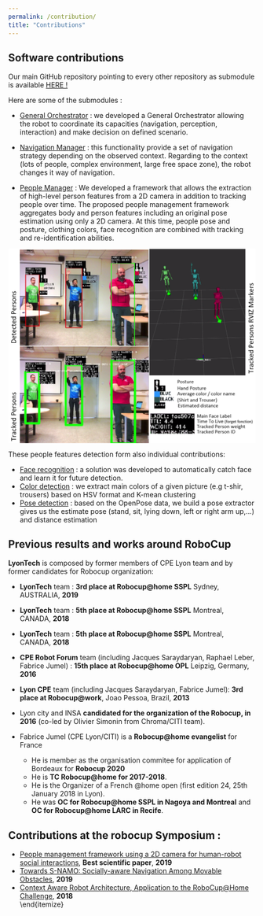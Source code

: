 ```yaml
---
permalink: /contribution/
title: "Contributions"
---
```


## Software contributions

Our main GitHub repository pointing to every other repository as submodule is available [HERE !](https://github.com/Robocup-Lyontech/robocup-main)

Here are some of the submodules :

- [General Orchestrator](https://github.com/jacques-saraydaryan/robocup_pepper-general_mng)  : we developed a General Orchestrator allowing the robot to coordinate its capacities (navigation, perception, interaction) and make decision on defined scenario.

- [Navigation Manager](https://github.com/jacques-saraydaryan/robocup_pepper-navigation_mng) : this functionality provide a set of navigation strategy depending on the observed context. Regarding to the context (lots of people, complex environment, large free space zone), the robot changes it way of navigation.


- [People Manager](https://github.com/Robocup-Lyontech/People-Management-Framework) : We developed a framework that allows the extraction of high-level person features from a 2D camera in addition to tracking people over time. The proposed people management framework aggregates body and person features including an original pose estimation using only a 2D camera. At this time, people pose and posture, clothing colors, face recognition are combined with tracking and re-identification abilities.
  
<img src="/assets/images/contribution/people_mng_exp.png" width="700" ALIGN="middle" >

These people features detection form also individual contributions:
  - [Face recognition](https://github.com/jacques-saraydaryan/ros_face_recognition) : a solution was developed to automatically catch face and learn it for future detection.
  - [Color detection](https://github.com/jacques-saraydaryan/ros_color_detection) : we extract main colors of a given picture (e.g t-shir, trousers) based on HSV format and K-mean clustering 
  - [Pose detection](https://github.com/m0rph03nix/ros_openpose_gossip) : based on the OpenPose data, we build a pose extractor gives us the estimate pose (stand, sit, lying down, left or right arm up,...) and distance estimation

## Previous results and works around RoboCup
**LyonTech** is composed by former members of CPE Lyon team and by former candidates for Robocup organization:
- **LyonTech**  team : **3rd place at Robocup@home SSPL** Sydney, AUSTRALIA, **2019**
- **LyonTech**  team : **5th place at Robocup@home SSPL** Montreal, CANADA, **2018**
- **LyonTech** team : **5th place at Robocup@home SSPL** Montreal, CANADA, **2018**
- **CPE Robot Forum** team (including Jacques Saraydaryan, Raphael Leber, Fabrice Jumel) : **15th place at Robocup@home OPL** Leipzig, Germany, **2016**
- **Lyon CPE** team  (including Jacques Saraydaryan, Fabrice Jumel): **3rd place at Robocup@work**, Joao Pessoa, Brazil, **2013**


- Lyon city and INSA **candidated for the organization of the Robocup, in 2016** (co-led by Olivier Simonin from Chroma/CITI team).
- Fabrice Jumel (CPE Lyon/CITI) is a **Robocup@home evangelist** for France
  - He is member as the organisation commitee for application of Bordeaux for **Robocup 2020** 
  - He is **TC Robocup@home for 2017-2018**. 
  - He is  the Organizer of a French @home open (first edition 24, 25th January 2018 in Lyon). 
  - He was **OC for Robocup@home SSPL in Nagoya and Montreal** and **OC for Robocup@home LARC in Recife**.


## Contributions at the robocup Symposium :
- [People management framework using a 2D camera for human-robot social interactions](https://hal.archives-ouvertes.fr/hal-02318916), **Best scientific paper**, **2019** 
- [Towards S-NAMO: Socially-aware Navigation Among Movable Obstacles](https://hal.archives-ouvertes.fr/hal-02293242/file/Towards_Social_NAMO.pdf), **2019**
- [Context Aware Robot Architecture, Application to the RoboCup@Home Challenge](https://hal.archives-ouvertes.fr/hal-01832613/file/context-aware-robot-revised.pdf), **2018**	
\end{itemize}